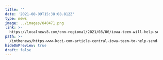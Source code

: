 ```yaml
---
title: ''
date: '2021-08-09T15:38:08.812Z'
type: news
image: ../images/840471.png
link: >-
  https://localnews8.com/cnn-regional/2021/08/06/iowa-teen-will-help-send-feminine-hygiene-products-to-kenya/
path: >-
  /inthenews/https-www-kcci-com-article-central-iowa-teen-to-help-send-feminine-hygiene-products-to-kenya-37237606-
hideOnPreview: true
draft: false
---
```

